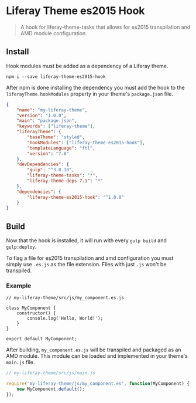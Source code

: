 # Liferay Theme es2015 Hook

> A hook for liferay-theme-tasks that allows for es2015 transpilation and AMD module configuration.

## Install

Hook modules must be added as a dependency of a Liferay theme.

```
npm i --save liferay-theme-es2015-hook
```

After npm is done installing the dependency you must add the hook to the `liferayTheme.hookModules` property in your theme's `package.json` file.

```json
{
	"name": "my-liferay-theme",
	"version": "1.0.0",
	"main": "package.json",
	"keywords": ["liferay-theme"],
	"liferayTheme": {
		"baseTheme": "styled",
		"hookModules": ["liferay-theme-es2015-hook"],
		"templateLanguage": "ftl",
		"version": "7.0"
	},
	"devDependencies": {
		"gulp": "^3.8.10",
		"liferay-theme-tasks": "*",
		"liferay-theme-deps-7.1": "*"
	},
	"dependencies": {
		"liferay-theme-es2015-hook": "^1.0.0"
	}
}
```

## Build

Now that the hook is installed, it will run with every `gulp build` and `gulp:deploy`.

To flag a file for es2015 transpilation and amd configuration you must simply use `.es.js` as the file extension. Files with just `.js` won't be transpiled.

### Example

```es2015
// my-liferay-theme/src/js/my_component.es.js

class MyComponent {
	constructor() {
		console.log('Hello, World!');
	}
}

export default MyComponent;
```

After building, `my_component.es.js` will be transpiled and packaged as an AMD module. This module can be loaded and implemented in your theme's `main.js` file.

```javascript
// my-liferay-theme/src/js/main.js

require('my-liferay-theme/js/my_component.es', function(MyComponent) {
	new MyComponent.default();
});
```
